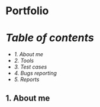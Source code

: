# Portfolio
# _Table of contents_
* _1. About me_ 
* _2. Tools_ 
* _3. Test cases_ 
* _4. Bugs reporting_
* _5. Reports_

## 1. About me 
